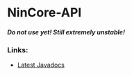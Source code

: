 # NinCore-API

####  *Do not use yet! Still extremely unstable!*

### Links:
   - [Latest Javadocs](http://martijn-heil.github.io/NinCore-API/javadocs/latest/apidocs/)